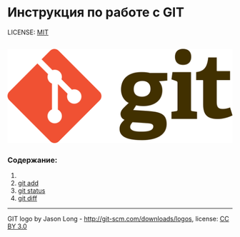 # Инструкция по работе с GIT

LICENSE: [MIT](./licence.md)

![git-logo](./assets/git-logo.png)
---
### Содержание:
1. 
2. [git add](./add.md)
3. [git status](./status.md)
4. [git diff](./diff.md)

---
GIT logo by Jason Long - http://git-scm.com/downloads/logos,
license: [CC BY 3.0](https://creativecommons.org/licenses/by/3.0/)